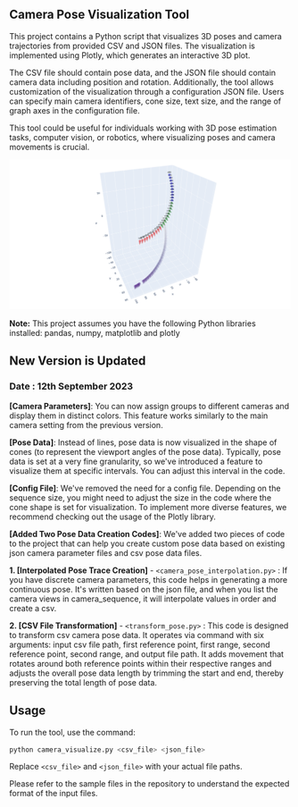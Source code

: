 ## Camera Pose Visualization Tool
This project contains a Python script that visualizes 3D poses and camera trajectories from provided CSV and JSON files. The visualization is implemented using Plotly, which generates an interactive 3D plot.

The CSV file should contain pose data, and the JSON file should contain camera data including position and rotation. Additionally, the tool allows customization of the visualization through a configuration JSON file. Users can specify main camera identifiers, cone size, text size, and the range of graph axes in the configuration file.

This tool could be useful for individuals working with 3D pose estimation tasks, computer vision, or robotics, where visualizing poses and camera movements is crucial.

![Demo](figure/figure.png)

**Note:** This project assumes you have the following Python libraries installed: pandas, numpy, matplotlib and plotly

## New Version is Updated
### Date : 12th September 2023


<b>[Camera Parameters]</b>: You can now assign groups to different cameras and display them in distinct colors. This feature works similarly to the main camera setting from the previous version.

<b>[Pose Data]</b>: Instead of lines, pose data is now visualized in the shape of cones (to represent the viewport angles of the pose data). Typically, pose data is set at a very fine granularity, so we've introduced a feature to visualize them at specific intervals. You can adjust this interval in the code.

<b>[Config File]</b>: We've removed the need for a config file. Depending on the sequence size, you might need to adjust the size in the code where the cone shape is set for visualization. To implement more diverse features, we recommend checking out the usage of the Plotly library.

<b>[Added Two Pose Data Creation Codes]</b>: We've added two pieces of code to the project that can help you create custom pose data based on existing json camera parameter files and csv pose data files.

<b> 1. [Interpolated Pose Trace Creation]</b> - `<camera_pose_interpolation.py>` : If you have discrete camera parameters, this code helps in generating a more continuous pose. It's written based on the json file, and when you list the camera views in camera_sequence, it will interpolate values in order and create a csv.

<b> 2. [CSV File Transformation]</b> - `<transform_pose.py>` : This code is designed to transform csv camera pose data. It operates via command with six arguments: input csv file path, first reference point, first range, second reference point, second range, and output file path. It adds movement that rotates around both reference points within their respective ranges and adjusts the overall pose data length by trimming the start and end, thereby preserving the total length of pose data.



## Usage
To run the tool, use the command:
```bash
python camera_visualize.py <csv_file> <json_file> 
```
Replace `<csv_file>` and `<json_file>` with your actual file paths.

Please refer to the sample files in the repository to understand the expected format of the input files.


